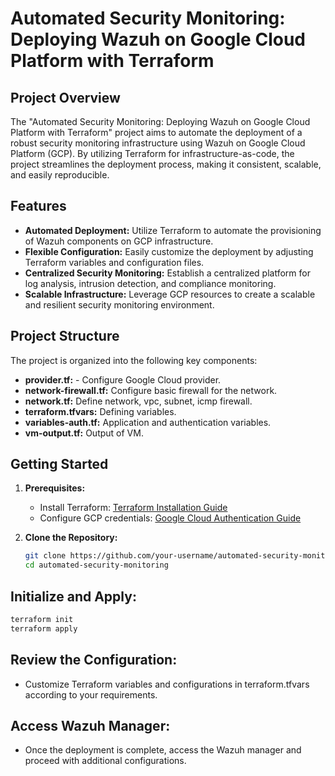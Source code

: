 # Automated Security Monitoring: Deploying Wazuh on Google Cloud Platform with Terraform

## Project Overview

The "Automated Security Monitoring: Deploying Wazuh on Google Cloud Platform with Terraform" project aims to automate the deployment of a robust security monitoring infrastructure using Wazuh on Google Cloud Platform (GCP). By utilizing Terraform for infrastructure-as-code, the project streamlines the deployment process, making it consistent, scalable, and easily reproducible.

## Features

- **Automated Deployment:** Utilize Terraform to automate the provisioning of Wazuh components on GCP infrastructure.
- **Flexible Configuration:** Easily customize the deployment by adjusting Terraform variables and configuration files.
- **Centralized Security Monitoring:** Establish a centralized platform for log analysis, intrusion detection, and compliance monitoring.
- **Scalable Infrastructure:** Leverage GCP resources to create a scalable and resilient security monitoring environment.

## Project Structure

The project is organized into the following key components:

- **provider.tf:** - Configure Google Cloud provider.
- **network-firewall.tf:** Configure basic firewall for the network.
- **network.tf:** Define network, vpc, subnet, icmp firewall.
- **terraform.tfvars:** Defining variables.
- **variables-auth.tf:**  Application and authentication variables.
- **vm-output.tf:** Output of VM.

## Getting Started

1. **Prerequisites:**
   - Install Terraform: [Terraform Installation Guide](https://learn.hashicorp.com/tutorials/terraform/install-cli)
   - Configure GCP credentials: [Google Cloud Authentication Guide](https://cloud.google.com/docs/authentication/getting-started)

2. **Clone the Repository:**
   ```bash
   git clone https://github.com/your-username/automated-security-monitoring.git
   cd automated-security-monitoring

## Initialize and Apply:
 ```bash
 terraform init
 terraform apply
```

## Review the Configuration:
 - Customize Terraform variables and configurations in terraform.tfvars according to your requirements.

## Access Wazuh Manager:
 - Once the deployment is complete, access the Wazuh manager and proceed with additional configurations.

